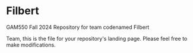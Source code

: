 # Filbert
GAM550 Fall 2024 Repository for team codenamed Filbert

Team, this is the file for your repository's landing page.  Please feel free to make modifications.
